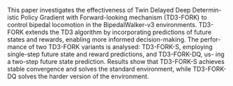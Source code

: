 This paper investigates the effectiveness of Twin Delayed Deep Determin- istic Policy Gradient with Forward-looking mechanism (TD3-FORK) to control bipedal locomotion in the BipedalWalker-v3 environments. TD3- FORK extends the TD3 algorithm by incorporating predictions of future states and rewards, enabling more informed decision-making. The perfor- mance of two TD3-FORK variants is analysed: TD3-FORK-S, employing single-step future state and reward predictions, and TD3-FORK-DQ, us- ing a two-step future state prediction. Results show that TD3-FORK-S achieves stable convergence and solves the standard environment, while TD3-FORK-DQ solves the harder version of the environment.

